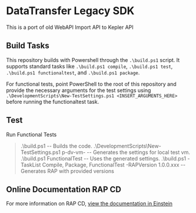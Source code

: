 # DataTransfer Legacy SDK

This is a port of old WebAPI Import API to Kepler API



## Build Tasks

This repository builds with Powershell through the `.\build.ps1` script. 
It supports standard tasks like `.\build.ps1 compile`, `.\build.ps1 test`, `.\build.ps1 functionaltest`, and `.\build.ps1 package`.

For functional tests, point PowerShell to the root of this repository and provide the necessary arguments for the test settings using `.\DevelopmentScripts\New-TestSettings.ps1 <INSERT_ARGUMENTS_HERE>` before running the functionaltest task.


## Test

Run Functional Tests
> .\build.ps1 -- Builds the code.
> .\DevelopmentScripts\New-TestSettings.ps1 p-dv-vm-<currentVm> -- Generates the settings for local test vm.
> .\build.ps1 FunctionalTest -- Uses the generated settings.
> .\build.ps1 -TaskList Compile, Package, FunctionalTest -RAPVersion 1.0.0.xxx -- Generates RAP with provided versions 


## Online Documentation RAP CD

For more information on RAP CD, [view the documentation in Einstein](https://einstein.kcura.com/x/hRkFCQ)

